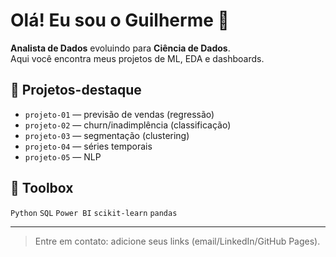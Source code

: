 
# Olá! Eu sou o Guilherme 👋

**Analista de Dados** evoluindo para **Ciência de Dados**.  
Aqui você encontra meus projetos de ML, EDA e dashboards.

## 🔗 Projetos-destaque
- `projeto-01` — previsão de vendas (regressão)
- `projeto-02` — churn/inadimplência (classificação)
- `projeto-03` — segmentação (clustering)
- `projeto-04` — séries temporais
- `projeto-05` — NLP

## 🧰 Toolbox
`Python` `SQL` `Power BI` `scikit-learn` `pandas`

---
> Entre em contato: adicione seus links (email/LinkedIn/GitHub Pages).
